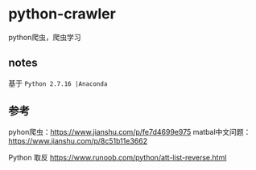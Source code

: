 # python-crawler
python爬虫，爬虫学习

## notes
基于 `Python 2.7.16 |Anaconda`

## 参考
pyhon爬虫：https://www.jianshu.com/p/fe7d4699e975
matbal中文问题：https://www.jianshu.com/p/8c51b11e3662

Python 取反
https://www.runoob.com/python/att-list-reverse.html